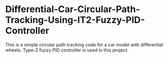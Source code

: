 # Differential-Car-Circular-Path-Tracking-Using-IT2-Fuzzy-PID-Controller
This is a simple circular path tracking code for a car model with differential wheels. Type-2 fuzzy PID controller is used in this project.
